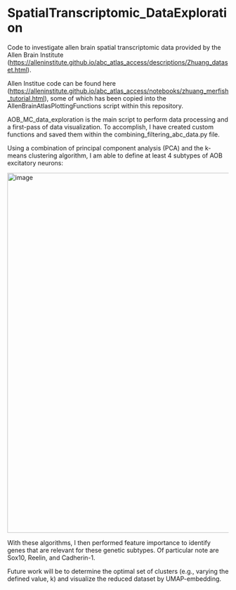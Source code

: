 # SpatialTranscriptomic_DataExploration
Code to investigate allen brain spatial transcriptomic data provided by the Allen Brain Institute (https://alleninstitute.github.io/abc_atlas_access/descriptions/Zhuang_dataset.html).

Allen Institue code can be found here (https://alleninstitute.github.io/abc_atlas_access/notebooks/zhuang_merfish_tutorial.html), some of which has been copied into the AllenBrainAtlasPlottingFunctions script within this repository.

AOB_MC_data_exploration is the main script to perform data processing and a first-pass of data visualization. To accomplish, I have created custom functions and saved them within the combining_filtering_abc_data.py file.

Using a combination of principal component analysis (PCA) and the k-means clustering algorithm, I am able to define at least 4 subtypes of AOB excitatory neurons:

<img width="826" height="819" alt="image" src="https://github.com/user-attachments/assets/19273d3b-ae8a-4a28-bfcd-6c946cf7c0ee" />

With these algorithms, I then performed feature importance to identify genes that are relevant for these genetic subtypes. Of particular note are Sox10, Reelin, and Cadherin-1.

Future work will be to determine the optimal set of clusters (e.g., varying the defined value, k) and visualize the reduced dataset by UMAP-embedding.
